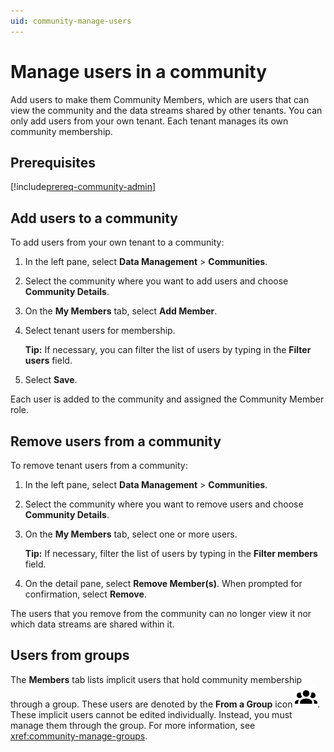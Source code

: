 ```yaml
---
uid: community-manage-users
---
```


# Manage users in a community

Add users to make them Community Members, which are users that can view the community and the data streams shared by other tenants. You can only add users from your own tenant. Each tenant manages its own community membership.

## Prerequisites

[!include[prereq-community-admin](includes/prereq-community-admin.md)]

## Add users to a community

To add users from your own tenant to a community:

1. In the left pane, select **Data Management** > **Communities**.

1. Select the community where you want to add users and choose **Community Details**.

1. On the **My Members** tab, select **Add Member**.

1. Select tenant users for membership.

	**Tip:** If necessary, you can filter the list of users by typing in the **Filter users** field.

1. Select **Save**.

Each user is added to the community and assigned the Community Member role.

## Remove users from a community

To remove tenant users from a community:

1. In the left pane, select **Data Management** > **Communities**.

1. Select the community where you want to remove users and choose **Community Details**.

1. On the **My Members** tab, select one or more users.

	**Tip:** If necessary, filter the list of users by typing in the **Filter members** field.

1. On the detail pane, select **Remove Member(s)**. When prompted for confirmation, select **Remove**.

The users that you remove from the community can no longer view it nor which data streams are shared within it.

## Users from groups

The **Members** tab lists implicit users that hold community membership through a group. These users are denoted by the **From a Group** icon ![group](../_icons/default/account-group.svg). These implicit users cannot be edited individually. Instead, you must manage them through the group. For more information, see <xref:community-manage-groups>.